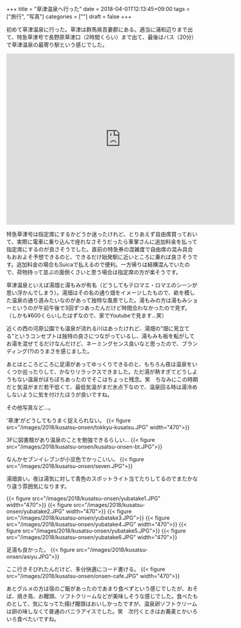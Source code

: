 +++
title = "草津温泉へ行った"
date = 2018-04-01T12:13:45+09:00
tags = ["旅行", "写真"]
categories = [""]
draft = false
+++

初めて草津温泉に行った。草津は群馬県吾妻郡にある。適当に浦和辺りまで出て、特急草津号で長野原草津口（2時間くらい）まで出て、最後はバス（20分）で草津温泉の最寄り駅という感じでした。


<iframe src="https://www.google.com/maps/embed?pb=!1m18!1m12!1m3!1d3202.147531816357!2d138.59452221530844!3d36.622835279985296!2m3!1f0!2f0!3f0!3m2!1i1024!2i768!4f13.1!3m3!1m2!1s0x601de6537acdb233%3A0x12ef9439de3e2003!2z6I2J5rSl5rip5rOJ!5e0!3m2!1sja!2sjp!4v1522552973002" width="600" height="450" frameborder="0" style="border:0" allowfullscreen></iframe>


特急草津号は指定席にするかどうか迷ったけれど、とりあえず自由席買っておいて、実際に電車に乗り込んで座れなさそうだったら車掌さんに追加料金を払って指定席にするのが良さそうでした。直前の特急券の混雑度で自由席の混み具合もおおよそ予想できるのと、できるだけ始発駅に近いところに乗れば良さそうです。追加料金の場合もSuicaで払えるので便利。一方帰りは結構混んでいたので、荷物持って並ぶの面倒くさいと思う場合は指定席の方が楽そうです。


草津温泉といえば湯畑と湯もみが有名（どうしてもテロマエ・ロマエのシーンが思い浮かんでしまう）。湯畑はその名の通り畑をイメージしたもので、畝を模した温泉の通り道みたいなのがあって独特な風景でした。湯もみの方は湯もみショーというのが午前午後で3回ずつあったんだけど時間合わなかったので見ず。（しかも¥600くらいしたはずなので、家でYoutubeで見ます…笑）

近くの西の河原公園でも温泉が流れる川はあったけれど、湯畑の”畑に見立てる”というコンセプトは独特の良さにつながっているし、湯もみも板を転がしてお湯を混ぜてるだけなんだけど、ネーミングセンス良いなと思ったので、ブランディング(?)のうまさを感じました。

あとはところどころに足湯があってゆっくりできるのと、もちろん夜は温泉をいくつか巡ったりして、かなりリラックスできました。ただ湯が熱すぎてどうしようもない温泉がぼちぼちあったのでそこはちょっと残念。笑　ちなみにこの時期だと気温がまだ若干低くて、最低気温がまだ氷点下なので、温泉回る時は湯冷めしないように気を付けたほうが良いですね。


その他写真など…。

'草津'がどうしてもうまく捉えられない。
{{< figure src="/images/2018/kusatsu-onsen/tokkyu-kusatsu.JPG" width="470">}}

3Fに図書館があり温泉のことを勉強できるらしい…
{{< figure src="/images/2018/kusatsu-onsen/kusatsu-onsen-bt.JPG">}}

なんかセブンイレブンが小豆色でかっこいい。
{{< figure src="/images/2018/kusatsu-onsen/seven.JPG">}}

湯畑良い。夜は湯気に対して青色のスポットライト当てたりしてるのでまたかなり違う雰囲気になります。

{{< figure src="/images/2018/kusatsu-onsen/yubatake1.JPG" width="470">}}
{{< figure src="/images/2018/kusatsu-onsen/yubatake2.JPG" width="470">}}
{{< figure src="/images/2018/kusatsu-onsen/yubatake3.JPG">}}
{{< figure src="/images/2018/kusatsu-onsen/yubatake4.JPG" width="470">}}
{{< figure src="/images/2018/kusatsu-onsen/yubatake5.JPG">}}
{{< figure src="/images/2018/kusatsu-onsen/yubatake6.JPG" width="470">}}

足湯も良かった。
{{< figure src="/images/2018/kusatsu-onsen/asiyu.JPG">}}

ここ行きそびれたんだけど、多分快適にコード書ける。
{{< figure src="/images/2018/kusatsu-onsen/onsen-cafe.JPG" width="470">}}


あとグルメの方は宿のご飯があったのであまり食べずという感じでしたが、おそば、焼き鳥、お饅頭、ソフトクリームなどが美味しそうな感じでした。食べたものとして、気になってた揚げ饅頭はおいしかったですが、温泉卵ソフトクリームは卵の味しなくて普通のバニラアイスでした。笑　次行くときはお蕎麦とかいろいろ食べたいですね。

<!-- 
- 草津の歴史とか
- 泉質とか
-->


